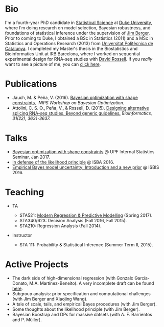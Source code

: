 # Bio
I'm a fourth-year PhD candidate in [Statistical Science](stat.duke.edu) at [Duke University](duke.edu), where I'm doing research on model selection, Bayesian robustness, and foundations of statistical inference under the supervision of [Jim Berger](stat.duke.edu/~berger). Prior to coming to Duke, I obtained a BSc in Statistics (2011) and a MSc in Statistics and Operations Research (2013) from [Universitat Politècnica de Catalunya](upc.edu). I completed my Master's thesis in the Biostatistics and Bioinformatics Unit at IRB Barcelona, where I worked on sequential experimental design for RNA-seq studies with [David Rossell](https://sites.google.com/site/rosselldavid/). If you *really* want to see a picture of me, you can [click here](VicPena.github.io/mugshot.png).

# Publications
* Jauch, M. & Peña, V. (2016). [Bayesian optimization with shape constraints.](https://arxiv.org/abs/1612.08915)  *NIPS Workshop on Bayesian Optimization.*
* Attolini, C. S. O., Peña, V., & Rossell, D. (2015). [Designing alternative splicing RNA-seq studies. Beyond generic guidelines.](https://www.ncbi.nlm.nih.gov/pmc/articles/PMC4757954/) *Bioinformatics, 31(22), 3631-3637.*

# Talks 
* [Bayesian optimization with shape constraints](VicPena.github.io/BayesOptUPF.pdf) @ UPF Internal Statistics Seminar, Jan 2017.
* [In defense of the likelihood principle](VicPena.github.io/isba2016.pdf) @ ISBA 2016.
* [Empirical Bayes model uncertainty: Introduction and a new prior](VicPena.github.io/isbis2016.pdf) @ ISBIS 2016.

# Teaching
* TA
  * STA521: [Modern Regression & Predictive Modelling](http://www2.stat.duke.edu/courses/Spring17/sta521/) (Spring 2017).
  * STA340/623: Decision Analysis (Fall 2016, Fall 2015).
  * STA210: Regression Analysis (Fall 2014).

* Instructor
  * STA 111: Probability & Statistical Inference (Summer Term II, 2015).

# Active Projects
* The dark side of high-dimensional regression (with Gonzalo García-Donato, M.A. Martínez-Beneito). A very incomplete draft can be found [here](https://arxiv.org/abs/1607.02993).
* Subgroup analysis: prior specification and computational challenges (with Jim Berger and Xiaojing Wang).
* A tale of scale, tails, and empirical Bayes procedures (with Jim Berger).
* Some thoughts about the likelihood principle (with Jim Berger).
* Bayesian Boostrap and DPs for massive datsets (with A. F. Barrientos and P. Müller).
